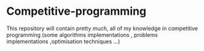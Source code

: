 # Competitive-programming
This repository will contain pretty much, all of my knowledge in competitive programming (some algorithms implementations , problems implementations ,optimisation techniques ...) 
